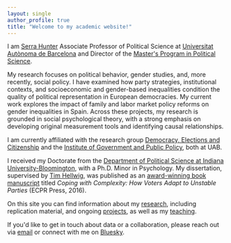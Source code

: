 ```yaml
---
layout: single
author_profile: true
title: "Welcome to my academic website!"
---
```


I am [Serra Hunter](https://recercaiuniversitats.gencat.cat/ca/serra-hunter/inici/index.html#googtrans(ca|en)) Associate Professor of Political Science at [Universitat Autònoma de Barcelona](https://www.uab.cat) and Director of the [Master's Program in Political Science](https://master-ciencia-politica.uab.cat/). 

My research focuses on political behavior, gender studies, and, more recently, social policy. I have examined how party strategies, institutional contexts, and socioeconomic and gender-based inequalities condition the quality of political representation in European democracies. My current work explores the impact of family and labor market policy reforms on gender inequalities in Spain. Across these projects, my research is grounded in social psychological theory, with a strong emphasis on developing original measurement tools and identifying causal relationships.

I am currently affiliated with the research group [Democracy, Elections and Citizenship](https://webs.uab.cat/grdec/) and the [Institute of Government and Public Policy](https://igop.uab.cat/en/), both at UAB.

I received my Doctorate from the [Department of Political Science at Indiana University-Bloomington](https://polisci.indiana.edu/), with a Ph.D. Minor in Psychology. My dissertation, supervised by [Tim Hellwig](https://sites.google.com/view/thellwig/home), was published as an [award-winning book manuscript](https://cses.org/2017/06/23/marinova/) titled *Coping with Complexity: How Voters Adapt to Unstable Parties* (ECPR Press, 2016).

On this site you can find information about my [research](/personal/publications/), including replication material, and ongoing [projects](/personal/projects/), as well as my [teaching](/personal/teaching/).

If you'd like to get in touch about data or a collaboration, please reach out via [email](mailto:dani.marinova@uab.cat) or connect with me on [Bluesky](https://bsky.app/profile/petroleuse-sbd.bsky.social).
